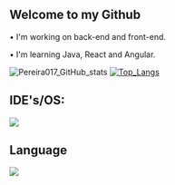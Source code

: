 ## Welcome to my Github

• I'm working on back-end and front-end.

• I'm learning Java, React and Angular.

![Pereira017_GitHub_stats](https://github-readme-stats.vercel.app/api?username=Pereira017&show_icons=true&theme=dark)
[![Top_Langs](https://github-readme-stats.vercel.app/api/top-langs/?username=Pereira017)](https://github.com/anuraghazra/github-readme-stats)

## IDE's/OS:

<img src="https://skillicons.dev/icons?i=idea,github,androidstudio,windows,vscode,pycharm&theme=dark" />

## Language
<img src="https://skillicons.dev/icons?i=html,css,angular,java,js,python,react,mysql&theme=dark"/>
</div>


